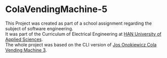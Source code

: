 # ColaVendingMachine-5

This Project was created as part of a school assignment regarding the subject of software engineering.<br>
It was part of the Curriculum of Electrical Engineering at <a href="https://www.han.nl/opleidingen_courses/bachelor/en/electrical-electronic-engineering/vt/" >HAN University of Applied Sciences</a>.<br>
The whole project was based on the CLI version of <a href="https://github.com/josokw">Jos Onokiewicz Cola Vending Machine 3</a>.
